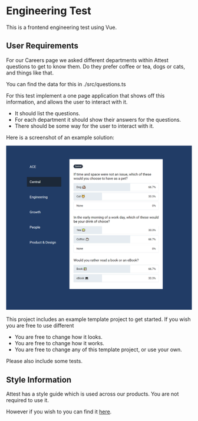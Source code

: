 
# Engineering Test

This is a frontend engineering test using Vue.

## User Requirements

For our Careers page we asked different departments within Attest questions to get to know them.
Do they prefer coffee or tea, dogs or cats, and things like that.

You can find the data for this in ./src/questions.ts

For this test implement a one page application that shows off this information,
and allows the user to interact with it.

 * It should list the questions.
 * For each department it should show their answers for the questions.
 * There should be some way for the user to interact with it.

Here is a screenshot of an example solution:

![example solution](./example-solution.png)

This project includes an example template project to get started. If you wish you are free to use different 

 * You are free to change how it looks.
 * You are free to change how it works.
 * You are free to change any of this template project, or use your own.

Please also include some tests.

## Style Information

Attest has a style guide which is used across our products. You are not required to use it.

However if you wish to you can find it [here](https://attest.invisionapp.com/dsm/attest-technologies-ltd/adsl-v-2).

